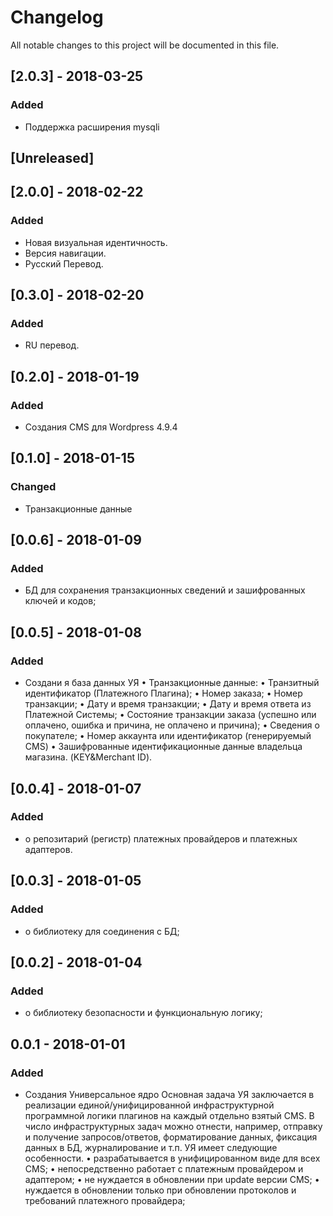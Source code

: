 # Changelog
All notable changes to this project will be documented in this file.

## [2.0.3] - 2018-03-25
### Added
- Поддержка расширения mysqli

## [Unreleased]
## [2.0.0] - 2018-02-22
### Added
- Новая визуальная идентичность.
- Версия навигации.
- Русский Перевод.

## [0.3.0] - 2018-02-20
### Added
- RU перевод.

## [0.2.0] - 2018-01-19
### Added
- Создания CMS для Wordpress 4.9.4

## [0.1.0] - 2018-01-15
### Changed
- Транзакционные данные

## [0.0.6] - 2018-01-09
### Added
- БД для сохранения транзакционных сведений и зашифрованных ключей и кодов;

## [0.0.5] - 2018-01-08
### Added
- Создани я база данных УЯ 
•	Транзакционные данные: 
•	Транзитный идентификатор (Платежного Плагина);
•	Номер заказа;
•	Номер транзакции;
•	Дату и время транзакции;
•	Дату и время ответа из Платежной Системы;
•	Состояние транзакции заказа (успешно или оплачено, ошибка и причина, не оплачено и причина);
•	Сведения о покупателе;
•	Номер аккаунта или идентификатор (генерируемый CMS)
•	Зашифрованные идентификационные данные владельца магазина. (KEY&Merchant ID).


## [0.0.4] - 2018-01-07
### Added
- o	репозитарий (регистр) платежных провайдеров и платежных адаптеров.

## [0.0.3] - 2018-01-05
### Added
- o	библиотеку для соединения с БД;

## [0.0.2] - 2018-01-04
### Added
- o	библиотеку безопасности и функциональную логику;


## 0.0.1 - 2018-01-01
### Added
- Создания Универсальное ядро
Основная задача УЯ заключается в реализации единой/унифицированной инфраструктурной программной логики плагинов на каждый отдельно взятый CMS. В число инфраструктурных задач можно отнести, например, отправку и получение запросов/ответов, форматирование данных, фиксация данных в БД, журналирование и т.п. УЯ имеет следующие особенности. 
•	разрабатывается в унифицированном виде для всех CMS;
•	непосредственно работает с платежным провайдером и адаптером;
•	не нуждается в обновлении при update версии CMS;
•	нуждается в обновлении только при обновлении протоколов и требований платежного провайдера;


